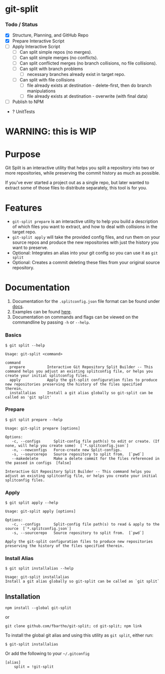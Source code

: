 git-split
=========

### Todo / Status

- [X] Structure, Planning, and GitHub Repo
- [x] Prepare Interactive Script
- [ ] Apply Interactive Script
	- [ ] Can split simple repos (no merges).
	- [ ] Can split simple merges (no conflicts).
	- [ ] Can split conflicted merges (no branch collisions, no file collisions).
	- [ ] Can split with branch problems
		- [ ] necessary branches already exist in target repo.
	- [ ] Can split with file collisions
		- [ ] file already exists at destination - delete-first, then do branch manipulations
		- [ ] file already exists at destination - overwrite (with final data)
- [ ] Publish to NPM
- ? UnitTests

# WARNING: this is WIP

# Purpose

Git Split is an interactive utility that helps you split a repository into two or more repositories, while preserving the commit history as much as possible.

If you've ever started a project out as a single repo, but later wanted to extract some of those files to distribute separately, this tool is for you.

# Features

- `git-split prepare` is an interactive utility to help you build a description of which files you want to extract, and how to deal with collisions in the target repo.
- `git-split apply` will take the provided config files, and run them on your source repos and produce the new repositories with just the history you want to preserve.
- Optional: Integrates an alias into your git config so you can use it as `git split`
- Optional: Creates a commit deleting these files from your original source repository.

# Documentation

1. Documentation for the `.splitconfig.json` file format can be found under [docs](./docs/splitconfig.json.md).
2. Examples can be found [here](./example/).
3. Documentation on commands and flags can be viewed on the commandline by passing `-h` or `--help`. 

### Basics

	$ git split --help
	
	Usage: git-split <command>
	
	command     
	  prepare          Interactive Git Repository Split Builder -- This command helps you adjust an existing splitconfig file, or helps you create your initial splitconfig files.
	  apply            Apply the git-split configuration files to produce new repositories preserving the history of the files specified therein.
	  installalias     Install a git alias globally so git-split can be called as 'git split'

### Prepare

	$ git split prepare --help

	Usage: git-split prepare [options]

	Options:
	   -c, --configs      Split-config file path(s) to edit or create. (If none, will help you create some)  [`*.splitconfig.json`]
	   -n, --newconfigs   Force-create new Split-configs.
	   -s, --sourcerepo   Source repository to split from.  [`pwd`]
	   --makedelete       Make a delete commit for the files referenced in the passed in configs  [false]

	Interactive Git Repository Split Builder -- This command helps you adjust an existing splitconfig file, or helps you create your initial splitconfig files.

### Apply

	$ git split apply --help

	Usage: git-split apply [options]

	Options:
	   -c, --configs      Split-config file path(s) to read & apply to the source  [`*.splitconfig.json`]
	   -s, --sourcerepo   Source repository to split from.  [`pwd`]

	Apply the git-split configuration files to produce new repositories preserving the history of the files specified therein.

### Install Alias

	$ git split installalias --help

	Usage: git-split installalias
	Install a git alias globally so git-split can be called as `git split`

## Installation

	npm install --global git-split

or

	git clone github.com/fbartho/git-split; cd git-split; npm link

To install the global git alias and using this utility as `git split`, either run:
	
	$ git-split installalias

Or add the following to your `~/.gitconfig`

	[alias]
		split = !git-split
